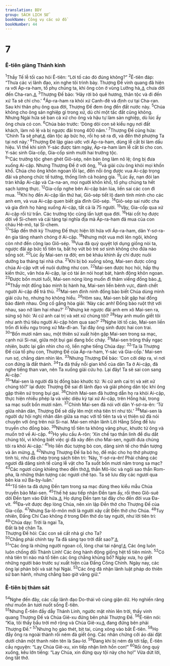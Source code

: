 ```yaml
---
translation: BDY
group: SÁCH LỊCH SỬ
bookName: Công vụ các sứ đồ 
bookNumber: 44
---
```


<div class="title"><h1>7</h1><h3>Ê-tiên giảng Thánh kinh</h3></div>
<span class="verse cong_7_1"><sup>1</sup>Thầy Tế lễ tối cao hỏi Ê-tiên: “Lời tố cáo đó đúng không?” </span>
<span class="verse cong_7_2"><sup>2</sup>Ê-tiên đáp: “Thưa các vị lãnh đạo, xin nghe tôi trình bày. Thượng Đế vinh quang đã hiện ra với Áp-ra-ham, tổ phụ chúng ta, khi ông còn ở vùng Lưỡng hà,<a href="#" data-toggle="tooltip" data-placement="bottom" title="Thuộc nước I-rắc ngày nay">⚓</a> chưa dời đến Cha-ran.<a href="#" data-toggle="tooltip" data-placement="bottom" title="Thuộc nước Sy-ri ngày nay">⚓</a> </span>
<span class="verse cong_7_3"><sup>3</sup>Thượng Đế bảo: ‘Hãy rời bỏ quê hương, thân tộc và đi đến xứ Ta sẽ chỉ cho.&#39; </span>
<span class="verse cong_7_4"><sup>4</sup>Áp-ra-ham ra khỏi xứ Canh-đê và định cư tại Cha-ran. Sau khi thân phụ ông qua đời, Thượng Đế đem ông đến đất nước này. </span>
<span class="verse cong_7_5"><sup>5</sup>Chúa không cho ông sản nghiệp gì trong xứ, dù chỉ một tấc đất cũng không. Nhưng Ngài hứa sẽ ban cả xứ cho ông và hậu tự làm sản nghiệp, dù lúc ấy ông chưa có con. </span>
<span class="verse cong_7_6"><sup>6</sup>Chúa báo trước: ‘Dòng dõi con sẽ kiều ngụ nơi đất khách, làm nô lệ và bị ngược đãi trong 400 năm.’ </span>
<span class="verse cong_7_7"><sup>7</sup>Thượng Đế cũng hứa: ‘Chính Ta sẽ phạt<a href="#" data-toggle="tooltip" data-placement="bottom" title="Nt xét xử">⚓</a> dân tộc áp bức họ, rồi họ sẽ ra đi, và đến thờ phượng Ta tại nơi này.’ </span>
<span class="verse cong_7_8"><sup>8</sup>Thượng Đé lập giao ước với Áp-ra-ham, dùng lễ cắt bì làm dấu hiệu. Vì thế khi sinh Y-sác được tám ngày, Áp-ra-ham làm lễ cắt bì cho con. Y-sác sinh Gia-cốp, Gia-cốp sinh mười hai trưởng tộc.<br/></span>
<span class="verse cong_7_9"><sup>9</sup>“Các trưởng tộc ghen ghét Giô-sép, nên bán ông làm nô lệ; ông bị đưa xuống Ai-cập. Nhưng Thượng Đế ở với ông, </span>
<span class="verse cong_7_10"><sup>10</sup>và giải cứu ông khỏi mọi khốn khổ. Chúa cho ông khôn ngoan lỗi lạc, đến nỗi ông được vua Ai-cập trọng đãi và phong chức tể tướng, thống lĩnh cả hoàng gia. </span>
<span class="verse cong_7_11"><sup>11</sup>Lúc ấy, nạn đói lan tràn khắp Ai-cập và Ca-na-an, mọi người khốn khổ, tổ phụ chúng ta hết sạch lương thực. </span>
<span class="verse cong_7_12"><sup>12</sup>Gia-cốp nghe bên Ai-cập bán lúa, liền sai các con đi mua.</span>
<span class="verse cong_7_13"><sup>13</sup>Khi họ đến Ai-cập lần thứ hai, Giô-sép tiết lộ danh tính mình cho các anh em, và vua Ai-cập quen biết gia đình Giô-sép. </span>
<span class="verse cong_7_14"><sup>14</sup>Giô-sép sai rước cha và gia đình họ hàng xuống Ai-cập, tất cả là 75 người. </span>
<span class="verse cong_7_15"><sup>15</sup>Vậy, Gia-cốp qua xứ Ai-cập rồi từ trần. Các trưởng tộc cũng lần lượt qua đời. </span>
<span class="verse cong_7_16"><sup>16</sup>Hài cốt họ được dời về Si-chem và cải táng tại nghĩa địa mà Áp-ra-ham đã mua của con cháu Hê-mô, tại Si-chem.<br/></span>
<span class="verse cong_7_17"><sup>17</sup>“Sắp đến thời kỳ Thượng Đế thực hiện lời hứa với Áp-ra-ham, dân Y-sơ-ra-ên gia tăng nhanh chóng ở Ai-cập. </span>
<span class="verse cong_7_18"><sup>18</sup>Nhưng một vua mới lên ngôi, không còn nhớ đến công lao Giô-sép.</span>
<span class="verse cong_7_19"><sup>19</sup>Vua đã quỷ quyệt lợi dụng giống nòi ta, ngược đãi áp bức tổ tiên ta, bắt họ vứt bỏ trẻ sơ sinh không cho đứa nào sống sót. </span>
<span class="verse cong_7_20"><sup>20</sup>Lúc ấy Mai-sen ra đời; em bé kháu khỉnh ấy chỉ được nuôi dưỡng ba tháng tại nhà cha. </span>
<span class="verse cong_7_21"><sup>21</sup>Khi bị bỏ xuống sông, Mai-sen được công chúa Ai-cập vớt về nuôi dưỡng như con. </span>
<span class="verse cong_7_22"><sup>22</sup>Mai-sen được học hỏi, hấp thụ kiến thức, văn hóa Ai-cập, lại có tài ăn nói hoạt bát, hành động khôn ngoan. </span>
<span class="verse cong_7_23"><sup>23</sup>Được bốn mươi tuổi, Mai-sen nóng lòng muốn đi thăm viếng đồng bào.<a href="#" data-toggle="tooltip" data-placement="bottom" title="Nt anh em mình, là con cháu Y-sơ-ra-ên">⚓</a> </span>
<span class="verse cong_7_24"><sup>24</sup>Thấy một đồng bào mình bị hành hạ, Mai-sen liền bênh vực, đánh chết người Ai-cập để trả thù. </span>
<span class="verse cong_7_25"><sup>25</sup>Mai-sen đinh ninh đồng bào biết Chúa dùng mình giải cứu họ, nhưng họ không hiểu. </span>
<span class="verse cong_7_26"><sup>26</sup>Hôm sau, Mai-sen bắt gặp hai đồng bào đánh nhau. Ông cố gắng hòa giải: ‘Này các anh! Đồng bào ruột thịt với nhau, sao nỡ làm hại nhau?’ </span>
<span class="verse cong_7_27"><sup>27</sup>Nhưng kẻ ngược đãi anh em xô Mai-sen ra, sừng sộ hỏi: ‘Ai cử anh cai trị và xét xử chúng tôi? </span>
<span class="verse cong_7_28"><sup>28</sup>Hay anh muốn giết tôi như anh thủ tiêu người Ai-cập hôm qua sao?’ </span>
<span class="verse cong_7_29"><sup>29</sup>Nghe lời tố cáo, Mai-sen liền trốn đi kiều ngụ trong xứ Ma-đi-an. Tại đây ông sinh được hai con trai.<br/></span>
<span class="verse cong_7_30"><sup>30</sup>“Bốn mươi năm sau, một thiên sứ xuất hiện gặp Mai-sen trong sa mạc, cạnh núi Si-nai, giữa một bụi gai đang bốc cháy. </span>
<span class="verse cong_7_31"><sup>31</sup>Mai-sen trông thấy ngạc nhiên, bước lại gần nhìn cho rõ, liền nghe tiếng Chúa dạy: </span>
<span class="verse cong_7_32"><sup>32</sup>‘Ta là Thượng Đế của tổ phụ con, Thượng Đế của Áp-ra-ham, Y-sác và Gia-cốp.’ Mai-sen run sợ, chẳng dám nhìn lên. </span>
<span class="verse cong_7_33"><sup>33</sup>Nhưng Thượng Đế bảo: ‘Con cởi dép ra, vì nơi con đứng là đất thánh. </span>
<span class="verse cong_7_34"><sup>34</sup>Ta đã thấy nỗi gian khổ của dân Ta ở Ai-cập, đã nghe tiếng than van, nên Ta xuống giải cứu họ. Lại đây! Ta sẽ sai con sang Ai-cập.’<br/></span>
<span class="verse cong_7_35"><sup>35</sup>“Mai-sen là người đã bị đồng bào khước từ: ‘Ai cử anh cai trị và xét xử chúng tôi?’ lại được Thượng Đế sai đi lãnh đạo và giải phóng dân tộc khi ông gặp thiên sứ trong bụi gai. </span>
<span class="verse cong_7_36"><sup>36</sup>Chính Mai-sen đã hướng dẫn họ ra khỏi Ai-cập, thực hiện nhiều phép lạ và việc diệu kỳ tại xứ Ai-cập, trên Hồng hải, trong sa mạc suốt bốn mươi năm. </span>
<span class="verse cong_7_37"><sup>37</sup>Chính Mai-sen đã nói với dân Y-sơ-ra-ên: ‘Từ giữa nhân dân, Thượng Đế sẽ dấy lên một nhà tiên tri như tôi.’ </span>
<span class="verse cong_7_38"><sup>38</sup>Mai-sen là người dự hội nghị nhân dân giữa sa mạc với tổ tiên ta và vị thiên sứ đã nói chuyện với ông trên núi Si-nai. Mai-sen nhận lãnh Lời Hằng Sống để lưu truyền cho đồng bào. </span>
<span class="verse cong_7_39"><sup>39</sup>Nhưng tổ tiên ta không vâng phục, khước từ ông và muốn trở về Ai-cập. </span>
<span class="verse cong_7_40"><sup>40</sup>Họ yêu cầu A-rôn: ‘Xin chế tạo thần linh để dìu dắt chúng tôi, vì không biết việc gì đã xảy đến cho Mai-sen, người đưa chúng tôi ra khỏi Ai-cập.’ </span>
<span class="verse cong_7_41"><sup>41</sup>Họ liền đúc tượng bò con, dâng sinh tế cho thần tượng và ăn mừng.<a href="#" data-toggle="tooltip" data-placement="bottom" title="Nt vui mừng về công việc của tay mình">⚓</a> </span>
<span class="verse cong_7_42"><sup>42</sup>Nhưng Thượng Đế lìa bỏ họ, để mặc cho họ thờ phượng tinh tú, như đã chép trong sách tiên tri: ‘Này, Y-sơ-ra-ên! Phải chăng các ngươi đã dâng sinh tế cùng lễ vật cho Ta suốt bốn mươi năm trong sa mạc? </span>
<span class="verse cong_7_43"><sup>43</sup>Các ngươi cũng khiêng theo đền thờ<a href="#" data-toggle="tooltip" data-placement="bottom" title="Nt trại">⚓</a> thần Mô-lóc và ngôi sao thần Rom-pha, là những thần tượng các ngươi chế tạo. Ta sẽ lưu đày các ngươi qua bên kia xứ Ba-by-luân.’<br/></span>
<span class="verse cong_7_44"><sup>44</sup>“Tổ tiên ta đã dựng Đền tạm trong sa mạc đúng theo kiểu mẫu Chúa truyền bảo Mai-sen. </span>
<span class="verse cong_7_45"><sup>45</sup>Thế hệ sau tiếp nhận Đền tạm ấy, rồi theo Giô-suê dời Đền tạm vào Đất hứa.<a href="#" data-toggle="tooltip" data-placement="bottom" title="Nt xứ chiếm được của các dân tộc bị Thượng Đế xua đuổi">⚓</a> Họ dựng Đền tạm tại đây cho đến đời vua Đa-vít. </span>
<span class="verse cong_7_46"><sup>46</sup>Đa-vít được đẹp lòng Chúa, nên xin lập Đền thờ cho Thượng Đế của Gia-cốp. </span>
<span class="verse cong_7_47"><sup>47</sup>Nhưng Sa-lô-môn mới là người xây cất Đền thờ cho Chúa. </span>
<span class="verse cong_7_48"><sup>48</sup>Tuy nhiên, Đấng Chí Cao không ở trong Đền thờ do tay người, như lời tiên tri:<br/></span>
<span class="verse cong_7_49"><sup>49</sup>‘Chúa dạy: Trời là ngai Ta,<br/>Đất là bệ chân Ta.<br/>Thượng Đế hỏi: Các con sẽ cất nhà gì cho Ta? <br/></span>
<span class="verse cong_7_50"><sup>50</sup>Chẳng phải chính tay Ta đã sáng tạo trời đất sao?’<a href="#" data-toggle="tooltip" data-placement="bottom" title="Ê-sa 66: 1,2">⚓</a><br/></span>
<span class="verse cong_7_51"><sup>51</sup>“Các ông là những người ngoan cố, lòng chai tai nặng!<a href="#" data-toggle="tooltip" data-placement="bottom" title="Nt lòng và tai không chịu cắt bì">⚓</a> Các ông luôn luôn chống đối Thánh Linh! Các ông hành động giống hệt tổ tiên mình. </span>
<span class="verse cong_7_52"><sup>52</sup>Có nhà tiên tri nào mà tổ tiên các ông chẳng khủng bố? Ngày xưa, họ giết những người báo trước sự xuất hiện của Đấng Công Chính. Ngày nay, các ông lại phản bội và sát hại Ngài. </span>
<span class="verse cong_7_53"><sup>53</sup>Các ông đã nhận lãnh luật pháp do thiên sứ ban hành, nhưng chẳng bao giờ vâng giữ.”</span>
<div class="title"><h3>Ê-tiên bị thảm sát</h3></div>
<span class="verse cong_7_54"><sup>54</sup>Nghe đến đây, các cấp lãnh đạo Do-thái vô cùng giận dữ. Họ nghiến răng như muốn ăn tươi nuốt sống Ê-tiên.<br/></span>
<span class="verse cong_7_55"><sup>55</sup>Nhưng Ê-tiên đầy dẫy Thánh Linh, ngước mặt nhìn lên trời, thấy vinh quang Thượng Đế và Chúa Giê-xu đứng bên phải Thượng Đế. </span>
<span class="verse cong_7_56"><sup>56</sup>Ê-tiên nói: “Kìa, tôi thấy bầu trời mở rộng và Chúa Giê-xu<a href="#" data-toggle="tooltip" data-placement="bottom" title="Nt Con Loài Người">⚓</a> đang đứng bên phải Thượng Đế.” </span>
<span class="verse cong_7_57"><sup>57</sup>Nhưng họ gào thét, bịt tai, cùng xông vào bắt Ê-tiên. </span>
<span class="verse cong_7_58"><sup>58</sup>Họ đẩy ông ra ngoài thành rồi ném đá giết ông. Các nhân chứng cởi áo dài đặt dưới chân một thanh niên tên là Sau-lơ. </span>
<span class="verse cong_7_59"><sup>59</sup>Đang khi bị ném đá tới tấp, Ê-tiên cầu nguyện: “Lạy Chúa Giê-xu, xin tiếp nhận linh hồn con!” </span>
<span class="verse cong_7_60"><sup>60</sup>Rồi ông quỳ xuống, kêu lớn tiếng: “Lạy Chúa, xin đừng quy tội này cho họ!” Vừa dứt lời, ông tắt thở.</span>
